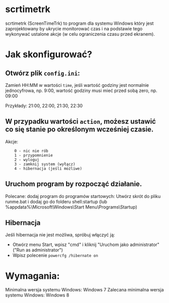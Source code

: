 # scrtimetrk
scrtimetrk (ScreenTimeTrk) to program dla systemu Windows który jest zaprojektowany by ukrycie monitorować czas i na podstawie tego wykonywać ustalone akcje (w celu ograniczenia czasu przed ekranem).

# Jak skonfigurować?
## Otwórz plik `config.ini`:
Zamień HH:MM w wartości `time`, jeśli wartość godziny jest normalnie jednocyfrowa, np. 9:00, wartość godziny musi mieć przed sobą zero, np. 09:00
			
   Przykłady: 21:00, 22:00, 21:30, 22:30
			
## W przypadku wartości `action`, możesz ustawić co się stanie po określonym wcześniej czasie.
Akcje:
		
  		0 - nic nie rób
		1 - przypomnienie
		2 - wyloguj
		3 - zamknij system (wyłącz)
		4 - hibernacja (jeśli możliwe)
	
## Uruchom program by rozpocząć działanie.
Polecane: dodaj program do programów startowych:
	Utwórz skrót do pliku runme.bat i dodaj go do folderu shell:startup (lub %appdata%\Microsoft\Windows\Start Menu\Programs\Startup)

## Hibernacja
Jeśli hibernacja nie jest możliwa, spróbuj włączyć ją:
- Otwórz menu Start, wpisz "cmd" i kliknij "Uruchom jako administrator" ("Run as administrator")
- Wpisz polecenie `powercfg /hibernate on`

# Wymagania:
Minimalna wersja systemu Windows: Windows 7
Zalecana minimalna wersja systemu Windows: Windows 8
